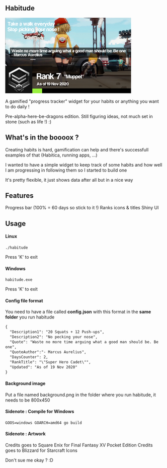 ## Habitude

![img](screenie.png)

A gamified "progress tracker" widget for your habits or anything you want to do daily !

Pre-alpha-here-be-dragons edition. Still figuring ideas, not much set in stone (such as life !) :)

## What's in the boooox ?

Creating habits is hard, gamification can help and there's successfull examples of that (Habitica, running apps, ...)

I wanted to have a simple widget to keep track of some habits and how well I am progressing in following them so I started to build one

It's pretty flexible, it just shows data after all but in a nice way

## Features

Progress bar (100% = 60 days so stick to it !)
Ranks icons & titles
Shiny UI

## Usage

#### Linux

    ./habitude

Press 'K' to exit

#### Windows

    habitude.exe

Press 'K' to exit

#### Config file format

You need to have a file called **config.json** with this format in the **same folder** you run habitude

	{
	  "Description1": "20 Squats + 12 Push-ups",
	  "Description2": "No pecking your nose",
	  "Quote": "Waste no more time arguing what a good man should be. Be one",
	  "QuoteAuthor":"- Marcus Aurelius",
	  "DaysCounter": 2,
	  "RankTitle": "\"Super Hero Cadet\"",
	  "Updated": "As of 19 Nov 2020"
	}

#### Background image

Put a file named background.png in the folder where you run habitude, it needs to be 800x450

#### Sidenote : Compile for Windows

    GOOS=windows GOARCH=amd64 go build

#### Sidenote : Artwork

Credits goes to Square Enix for Final Fantasy XV Pocket Edition
Credits goes to Blizzard for Starcraft Icons

Don't sue me okay ? :D